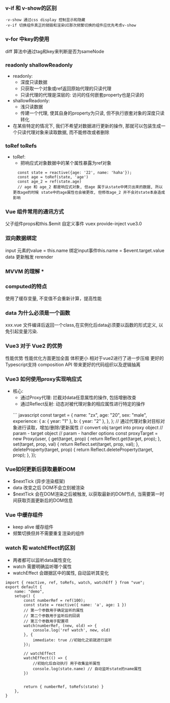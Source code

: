 ### v-if 和 v-show的区别
    ·v-show 通过css display 控制显示和隐藏
    ·v-if 切换组件真正的销毁和渲染UI那次频繁切换的组件应优先考虑v-show

### v-for 中key的使用
diff 算法中通过tag和key来判断是否为sameNode

### readonly shallowReadonly
- readonly:
  - 深度只读数据
  - 只获取一个对象或ref返回原始代理的只读代理
  - 只读代理的代理是深层的: 访问的任何嵌套property也是只读的
- shallowReadonly:
  - 浅只读数据
  - 传建一个代理, 使其自身的property为只读, 但不执行嵌套对象的深度只读转化
- 在某些特定的情况下, 我们不希望对数据进行更新的操作, 那就可以包装生成一个只读代理对象来读取数据, 而不能修改或者删除

### toRef toRefs
- toRef: 
  - 把响应式对象数据中的某个属性暴露为ref对象
  ```vue
    const state = reactive({age: '22', name: 'haha'});
    const age = toRef(state, 'age')
    const age_2 = ref(state.age)
    // age 和 age_2 都是响应式对象, 但age 属于从state中拷贝出来的数据, 所以更改age的时候 state中的age属性也会被更改, 但修改age_2 并不会对state本身造成影响
   ```

### Vue 组件常用的通讯方式
父子组件props和this.$emit
自定义事件
vuex
provide-inject vue3.0

### 双向数据绑定
input 元素的value = this.name
绑定input事件this.name = $event.target.value
data 更新触发 rerender

### MVVM 的理解 *


### computed的特点
使用了缓存变量, 不变值不会重新计算，提高性能

### data 为什么必须是一个函数
xxx.vue 文件编译后返回一个class,在实例化后data必须要以函数的形式定义, 以免引起变量污染.

### Vue3 对于 Vue2 的优势
性能优势 性能优化方面更加全面
体积更小 相对于vue2进行了进一步压缩
更好的Typescript支持
composition API 带来更好的代码组织以及逻辑抽离

### Vue3 如何使用proxy实现响应式
- 核心:
  - 通过Proxy代理: 拦截对data任意属性的操作, 包括增删改查
  - 通过Reflect反射: 动态对被代理对象的相应属性进行特定的操作
  <br/>
  ``` javascript
  const target = {
  name: "zx",
  age: "20",
  sex: "male",
  experience: {
    a: { year: "1" },
    b: { year: "2" },
  },
  };
    // 通过代理对象对目标对象进行读取，增加/删除/更新属性
    // convert obj target into proxy object
    // param - target object
    // param - handler options
    const proxyTarget = new Proxy(user, {
    get(target, prop) {
        return Reflect.get(target, prop);
    },
    set(target, prop, val) {
        return Reflect.set(target, prop, val);
    },
    deleteProperty(target, prop) {
        return Reflect.deleteProperty(target, prop);
    },
    }); 

### Vue如何更新后获取最新DOM
- $nextTick (异步渲染框架)
- data 改变之后 DOM不会立刻被渲染
- $nextTick 会在DOM渲染之后被触发, 以获取最新的DOM节点, 当需要第一时间获取页面更新后的DOM信息

### Vue 中缓存组件
- keep alive 缓存组件
- 频繁切换但并不需要重复渲染的组件

### watch 和 watchEffect的区别
- 两者都可以监听data属性变化
- watch 需要明确监听哪个属性
- watchEffect 会跟据区中的属性, 自动监听其变化
  
```vue
import { reactive, ref, toRefs, watch, watchEff } from "vue";
export default {
    name: "demo",
    setup() {
        const numberRef = ref(100);
        const state = reactive({ name: 'a', age: 1 })
        // 第一个参数用于确定监听的属性
        // 第二个参数用于监听后的回调
        // 第三个参数用于配置项
        watch(numberRef, (new, old) => {
            console.log('ref watch', new, old)
        }, {
            immediate: true //初始化之前就进行监听
        });

        // watchEffect
        watchEffect(() => {
            //初始化后自动执行 用于收集监听属性
            console.log(state.name) // 自动监听state的name属性
        })


        return { numberRef, toRefs(state) }
    },
}
``` 


